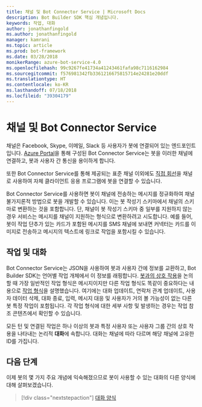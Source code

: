 ```yaml
---
title: 채널 및 Bot Connector Service | Microsoft Docs
description: Bot Builder SDK 핵심 개념입니다.
keywords: 작업, 대화
author: jonathanfingold
ms.author: jonathanfingold
manager: kamrani
ms.topic: article
ms.prod: bot-framework
ms.date: 03/28/2018
monikerRange: azure-bot-service-4.0
ms.openlocfilehash: 99c9267fe41734a41243461fafa98c7116162984
ms.sourcegitcommit: f576981342fb3361216675815714e24281e20ddf
ms.translationtype: HT
ms.contentlocale: ko-KR
ms.lasthandoff: 07/18/2018
ms.locfileid: "39304179"
---
```

# <a name="channels-and-the-bot-connector-service"></a>채널 및 Bot Connector Service

채널은 Facebook, Skype, 이메일, Slack 등 사용자가 봇에 연결되어 있는 엔드포인트입니다. [Azure Portal](https://portal.azure.com)을 통해 구성된 Bot Connector Service는 봇을 이러한 채널에 연결하고, 봇과 사용자 간 통신을 용이하게 합니다. 

또한 Bot Connector Service를 통해 제공되는 표준 채널 이외에도 [직접 회선](bot-builder-howto-direct-line.md)을 채널로 사용하여 자체 클라이언트 응용 프로그램에 봇을 연결할 수 있습니다.

Bot Connector Service를 사용하면 봇이 채널에 전송하는 메시지를 정규화하여 채널 불가지론적 방법으로 봇을 개발할 수 있습니다. 이는 봇 작성기 스키마에서 채널의 스키마로 변환하는 것을 포함합니다. 단, 채널이 봇 작성기 스키마 중 일부를 지원하지 않는 경우 서비스는 메시지를 채널이 지원하는 형식으로 변환하려고 시도합니다. 예를 들어, 봇이 작업 단추가 있는 카드가 포함된 메시지를 SMS 채널에 보내면 커넥터는 카드를 이미지로 전송하고 메시지의 텍스트에 링크로 작업을 포함시킬 수 있습니다.

## <a name="activities-and-conversations"></a>작업 및 대화


Bot Connector Service는 JSON을 사용하여 봇과 사용자 간에 정보를 교환하고, Bot Builder SDK는 언어별 작업 개체에서 이 정보를 래핑합니다. [봇과의 상호 작용](bot-builder-basics.md#interaction-with-your-bot)을 논의할 때 가장 일반적인 작업 형식은 메시지이지만 다른 작업 형식도 똑같이 중요하다는 내용으로 [작업 형식](../bot-service-activities-entities.md)을 설명했습니다. 여기에는 대화 업데이트, 연락처 관계 업데이트, 사용자 데이터 삭제, 대화 종료, 입력, 메시지 대응 및 사용자가 거의 볼 가능성이 없는 다른 봇 특정 작업이 포함됩니다. 각 작업 형식에 대한 세부 사항 및 발생하는 경우는 작업 참조 콘텐츠에서 확인할 수 있습니다.

모든 턴 및 연결된 작업은 하나 이상의 봇과 특정 사용자 또는 사용자 그룹 간의 상호 작용을 나타내는 논리적 **대화**에 속합니다. 대화는 채널에 따라 다르며 해당 채널에 고유한 ID를 가집니다.

## <a name="next-steps"></a>다음 단계

이제 봇의 몇 가지 주요 개념에 익숙해졌으므로 봇이 사용할 수 있는 대화의 다른 양식에 대해 살펴보겠습니다.

> [!div class="nextstepaction"]
> [대화 양식](bot-builder-conversations.md)
